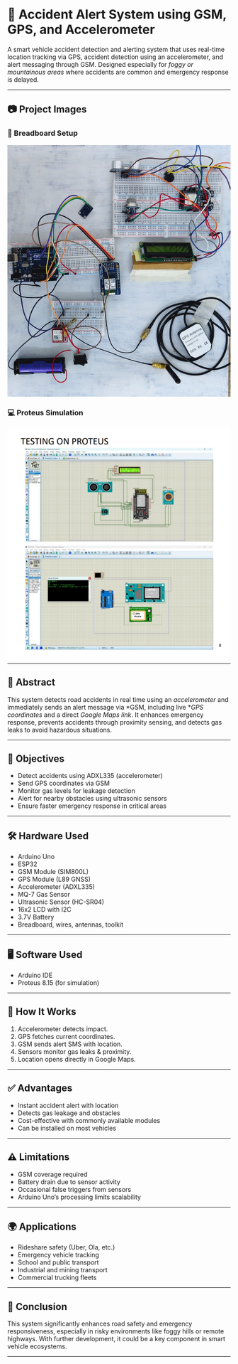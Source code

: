 # 🚨 Accident Alert System using GSM, GPS, and Accelerometer

A smart vehicle accident detection and alerting system that uses real-time location tracking via GPS, accident detection using an accelerometer, and alert messaging through GSM. Designed especially for *foggy or mountainous areas* where accidents are common and emergency response is delayed.

---

## 📷 Project Images

### 🔌 Breadboard Setup

![Breadboard Setup](images/breadboard..png)

### 💻 Proteus Simulation

![Proteus Simulation](images/proteus.png)


---

## 🧠 Abstract

This system detects road accidents in real time using an *accelerometer* and immediately sends an alert message via *GSM, including live **GPS coordinates* and a direct *Google Maps link*. It enhances emergency response, prevents accidents through proximity sensing, and detects gas leaks to avoid hazardous situations.

---

## 🎯 Objectives

- Detect accidents using ADXL335 (accelerometer)  
- Send GPS coordinates via GSM  
- Monitor gas levels for leakage detection  
- Alert for nearby obstacles using ultrasonic sensors  
- Ensure faster emergency response in critical areas  

---

## 🛠 Hardware Used

- Arduino Uno  
- ESP32  
- GSM Module (SIM800L)  
- GPS Module (L89 GNSS)  
- Accelerometer (ADXL335)  
- MQ-7 Gas Sensor  
- Ultrasonic Sensor (HC-SR04)  
- 16x2 LCD with I2C  
- 3.7V Battery  
- Breadboard, wires, antennas, toolkit  

---

## 🖥 Software Used

- Arduino IDE  
- Proteus 8.15 (for simulation)  

---

## 🧪 How It Works

1. Accelerometer detects impact.  
2. GPS fetches current coordinates.  
3. GSM sends alert SMS with location.  
4. Sensors monitor gas leaks & proximity.  
5. Location opens directly in Google Maps.  

---

## ✅ Advantages

- Instant accident alert with location  
- Detects gas leakage and obstacles  
- Cost-effective with commonly available modules  
- Can be installed on most vehicles  

---

## ⚠ Limitations

- GSM coverage required  
- Battery drain due to sensor activity  
- Occasional false triggers from sensors  
- Arduino Uno’s processing limits scalability  

---

## 🌍 Applications

- Rideshare safety (Uber, Ola, etc.)  
- Emergency vehicle tracking  
- School and public transport  
- Industrial and mining transport  
- Commercial trucking fleets  

---

## 📌 Conclusion

This system significantly enhances road safety and emergency responsiveness, especially in risky environments like foggy hills or remote highways. With further development, it could be a key component in smart vehicle ecosystems.

---
